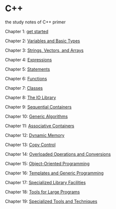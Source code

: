 # C++
the study notes of C++ primer

Chapter 1: [get started](c++_primary.md)

Chapter 2: [Variables and Basic Types](Type.md)

Chapter 3: [Strings, Vectors, and Arrays](StringVectorArray.md)

Chapter 4: [Expressions](Expression.md)

Chapter 5: [Statements](Statements.md)

Chapter 6: [Functions](Functions.md)

Chapter 7: [Classes](Classes.md)

Chapter 8: [The IO Library](IOLibrary.md)

Chapter 9: [Sequential Containers](SequentialContainers.md)

Chapter 10: [Generic Algorithms](GenericAlgorithms.md)

Chapter 11: [Associative Containers](AssociativeContainer.md)

Chapter 12: [Dynamic Memory](DynamicMemory.md)

Chapter 13: [Copy Control](CopyControl.md)

Chapter 14: [Overloaded Operations and Conversions](Overloaded-operators-and-conversions.md)

Chapter 15: [Object-Oriented Programming](Object-oriented-programming.md)

Chapter 16: [Templates and Generic Programming](Templates-and-Generic-Programming.md)

Chapter 17: [Specialized Library Facilities](Specialized-Library-Facilities.md)

Chapter 18: [Tools for Large Programs](Tools-for-Large-Programs.md)

Chapter 19: [Specialized Tools and Techniques](Specialized-Tools-and-Techniques.md)
